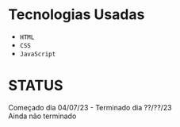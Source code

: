 # Tecnologias Usadas
- <code>HTML</code>
- <code>CSS</code>
- <code>JavaScript</code>

# STATUS
Começado dia 04/07/23 - Terminado dia ??/??/23<br>
Ainda não terminado
